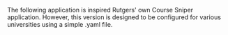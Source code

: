 The following application is inspired Rutgers' own Course Sniper application. However,
this version is designed to be configured for various universities using a simple .yaml
file.
